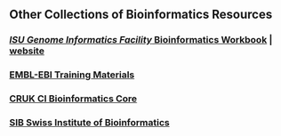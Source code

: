 
## Other Collections of Bioinformatics Resources

### [***ISU Genome Informatics Facility*** Bioinformatics Workbook](https://github.com/ISUgenomics/bioinformatics-workbook) | [website](https://bioinformaticsworkbook.org/#gsc.tab=0)

### [EMBL-EBI Training Materials](https://www.ebi.ac.uk/training/search-results?query=tutorial&domain=ebiweb_training_online&page=1&facets=)
 

### [CRUK CI Bioinformatics Core](https://github.com/bioinformatics-core-shared-training)

### [SIB Swiss Institute of Bioinformatics](https://github.com/sib-swiss)
 

